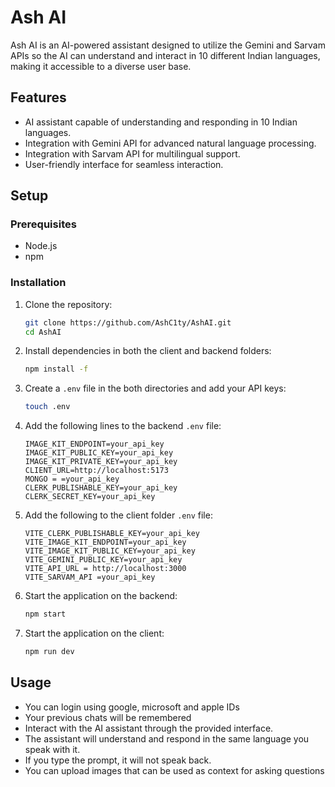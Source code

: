 # Ash AI

Ash AI is an AI-powered assistant designed to utilize the Gemini and Sarvam APIs so the AI can understand and interact in 10 different Indian languages, making it accessible to a diverse user base.

## Features
- AI assistant capable of understanding and responding in 10 Indian languages.
- Integration with Gemini API for advanced natural language processing.
- Integration with Sarvam API for multilingual support.
- User-friendly interface for seamless interaction.

## Setup

### Prerequisites
- Node.js
- npm

### Installation
1. Clone the repository:
    ```sh
    git clone https://github.com/AshC1ty/AshAI.git
    cd AshAI
    ```

2. Install dependencies in both the client and backend folders:
    ```sh
    npm install -f
    ```

3. Create a `.env` file in the both directories and add your API keys:
    ```sh
    touch .env
    ```

4. Add the following lines to the backend `.env` file:
    ```env
    IMAGE_KIT_ENDPOINT=your_api_key
    IMAGE_KIT_PUBLIC_KEY=your_api_key
    IMAGE_KIT_PRIVATE_KEY=your_api_key
    CLIENT_URL=http://localhost:5173
    MONGO = =your_api_key
    CLERK_PUBLISHABLE_KEY=your_api_key
    CLERK_SECRET_KEY=your_api_key
    ```

5. Add the following to the client folder `.env` file:
    ```env
    VITE_CLERK_PUBLISHABLE_KEY=your_api_key
    VITE_IMAGE_KIT_ENDPOINT=your_api_key
    VITE_IMAGE_KIT_PUBLIC_KEY=your_api_key
    VITE_GEMINI_PUBLIC_KEY=your_api_key
    VITE_API_URL = http://localhost:3000
    VITE_SARVAM_API =your_api_key

6. Start the application on the backend:
    ```sh
    npm start
    ```

7. Start the application on the client:
    ```sh
    npm run dev
    ```

## Usage
- You can login using google, microsoft and apple IDs
- Your previous chats will be remembered
- Interact with the AI assistant through the provided interface.
- The assistant will understand and respond in the same language you speak with it.
- If you type the prompt, it will not speak back.
- You can upload images that can be used as context for asking questions
